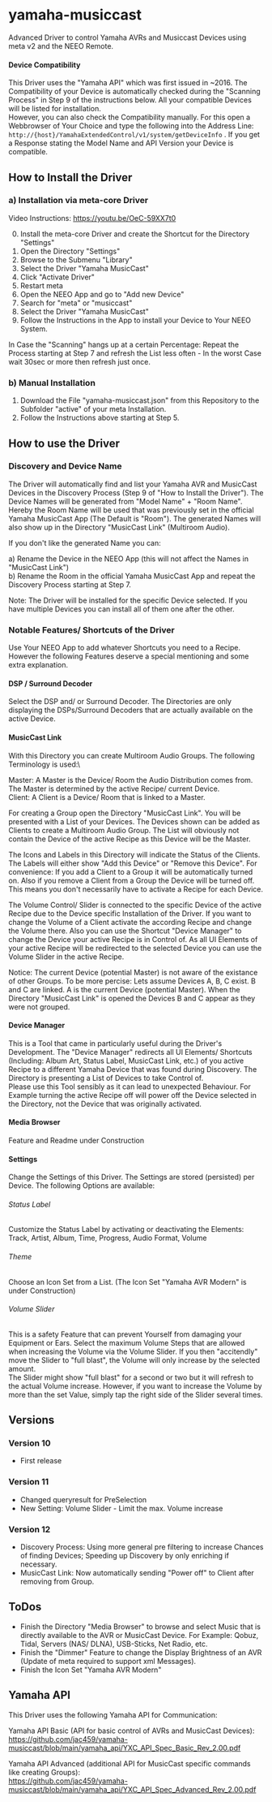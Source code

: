 # yamaha-musiccast
Advanced Driver to control Yamaha AVRs and Musiccast Devices using meta v2 and the NEEO Remote.

#### Device Compatibility
This Driver uses the "Yamaha API" which was first issued in ~2016. The Compatibility of your Device is automatically checked during the "Scanning Process" in Step 9 of the instructions below. All your compatible Devices will be listed for installation.\
However, you can also check the Compatibility manually. For this open a Webbrowser of Your Choice and type the following into the Address Line: `http://{host}/YamahaExtendedControl/v1/system/getDeviceInfo` . If you get a Response stating the Model Name and API Version your Device is compatible.

## How to Install the Driver
### a) Installation via meta-core Driver
Video Instructions: https://youtu.be/OeC-59XX7t0

0. Install the meta-core Driver and create the Shortcut for the Directory "Settings"
1. Open the Directory "Settings"
2. Browse to the Submenu "Library"
3. Select the Driver "Yamaha MusicCast"
4. Click "Activate Driver"
5. Restart meta
6. Open the NEEO App and go to "Add new Device"
7. Search for "meta" or "musiccast"
8. Select the Driver "Yamaha MusicCast"
9. Follow the Instructions in the App to install your Device to Your NEEO System.

In Case the "Scanning" hangs up at a certain Percentage: Repeat the Process starting at Step 7 and refresh the List less often - In the worst Case wait 30sec or more then refresh just once.
 
### b) Manual Installation
1. Download the File "yamaha-musiccast.json" from this Repository to the Subfolder "active" of your meta Installation.
2. Follow the Instructions above starting at Step 5.

## How to use the Driver
### Discovery and Device Name
The Driver will automatically find and list your Yamaha AVR and MusicCast Devices in the Discovery Process (Step 9 of "How to Install the Driver").
The Device Names will be generated from "Model Name" + "Room Name". Hereby the Room Name will be used that was previously set in the official Yamaha MusicCast App (The Default is "Room"). The generated Names will also show up in the Directory "MusicCast Link" (Multiroom Audio).

If you don't like the generated Name you can:

a) Rename the Device in the NEEO App (this will not affect the Names in "MusicCast Link")\
b) Rename the Room in the official Yamaha MusicCast App and repeat the Discovery Process starting at Step 7.

Note: The Driver will be installed for the specific Device selected. If you have multiple Devices you can install all of them one after the other.

### Notable Features/ Shortcuts of the Driver
Use Your NEEO App to add whatever Shortcuts you need to a Recipe. However the following Features deserve a special mentioning and some extra explanation.

#### DSP / Surround Decoder
Select the DSP and/ or Surround Decoder. The Directories are only displaying the DSPs/Surround Decoders that are actually available on the active Device.

#### MusicCast Link
With this Directory you can create Multiroom Audio Groups. The following Terminology is used:\

Master: A Master is the Device/ Room the Audio Distribution comes from. The Master is determined by the active Recipe/ current Device.\
Client: A Client is a Device/ Room that is linked to a Master.

For creating a Group open the Directory "MusicCast Link". You will be presented with a List of your Devices. The Devices shown can be added as Clients to create a Multiroom Audio Group. The List will obviously not contain the Device of the active Recipe as this Device will be the Master.

The Icons and Labels in this Directory will indicate the Status of the Clients. The Labels will either show "Add this Device" or "Remove this Device". For convenience: If you add a Client to a Group it will be automatically turned on. Also if you remove a Client from a Group the Device will be turned off. This means you don't necessarily have to activate a Recipe for each Device. 

The Volume Control/ Slider is connected to the specific Device of the active Recipe due to the Device specific Installation of the Driver. If you want to change the Volume of a Client activate the according Recipe and change the Volume there.
Also you can use the Shortcut "Device Manager" to change the Device your active Recipe is in Control of. As all UI Elements of your active Recipe will be redirected to the selected Device you can use the Volume Slider in the active Recipe.

Notice: The current Device (potential Master) is not aware of the existance of other Groups. To be more percise: Lets assume Devices A, B, C exist. B and C are linked. A is the current Device (potential Master). When the Directory "MusicCast Link" is opened the Devices B and C appear as they were not grouped.

#### Device Manager
This is a Tool that came in particularly useful during the Driver's Development. The "Device Manager" redirects all UI Elements/ Shortcuts (Including: Album Art, Status Label, MusicCast Link, etc.) of you active Recipe to a different Yamaha Device that was found during Discovery. The Directory is presenting a List of Devices to take Control of.\
Please use this Tool sensibly as it can lead to unexpected Behaviour. For Example turning the active Recipe off will power off the Device selected in the Directory, not the Device that was originally activated.

#### Media Browser
Feature and Readme under Construction

#### Settings
Change the Settings of this Driver. The Settings are stored (persisted) per Device. The following Options are available:

###### Status Label
Customize the Status Label by activating or deactivating the Elements: Track, Artist, Album, Time, Progress, Audio Format, Volume

###### Theme  
Choose an Icon Set from a List. (The Icon Set "Yamaha AVR Modern" is under Construction)

###### Volume Slider
This is a safety Feature that can prevent Yourself from damaging your Equipment or Ears. Select the maximum Volume Steps that are allowed when increasing the Volume via the Volume Slider. If you then "accitendly" move the Slider to "full blast", the Volume will only increase by the selected amount.\
The Slider might show "full blast" for a second or two but it will refresh to the actual Volume increase. However, if you want to increase the Volume by more than the set Value, simply tap the right side of the Slider several times.

## Versions
### Version 10
- First release

### Version 11
- Changed queryresult for PreSelection
- New Setting: Volume Slider - Limit the max. Volume increase

### Version 12
- Discovery Process: Using more general pre filtering to increase Chances of finding Devices; Speeding up Discovery by only enriching if necessary.
- MusicCast Link: Now automatically sending "Power off" to Client after removing from Group.

## ToDos
- Finish the Directory "Media Browser" to browse and select Music that is directly available to the AVR or MusicCast Device. For Example: Qobuz, Tidal, Servers (NAS/ DLNA), USB-Sticks, Net Radio, etc.
- Finish the "Dimmer" Feature to change the Display Brightness of an AVR (Update of meta required to support xml Messages). 
- Finish the Icon Set "Yamaha AVR Modern"

## Yamaha API
This Driver uses the following Yamaha API for Communication:

Yamaha API Basic (API for basic control of AVRs and MusicCast Devices):\
https://github.com/jac459/yamaha-musiccast/blob/main/yamaha_api/YXC_API_Spec_Basic_Rev_2.00.pdf

Yamaha API Advanced (additional API for MusicCast specific commands like creating Groups):\
https://github.com/jac459/yamaha-musiccast/blob/main/yamaha_api/YXC_API_Spec_Advanced_Rev_2.00.pdf
